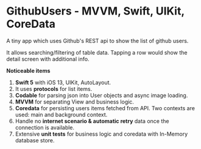 # GithubUsers - MVVM, Swift, UIKit, CoreData

A tiny app which uses Github's REST api to show the list of github users.

It allows searching/filtering of table data. Tapping a row would show the detail screen with additional info.

**Noticeable items**
1. **Swift 5** with iOS 13, UIKit, AutoLayout.
2. It uses **protocols** for list items. 
3. **Codable** for parsing json into User objects and async image loading.
4. **MVVM** for separating View and business logic.
5. **Coredata** for persisting users items fetched from API. Two contexts are used: main and background context.
6. Handle no **internet scenario & automatic retry** data once the connection is available.
7. Extensive **unit tests** for business logic and coredata with In-Memory database store.

